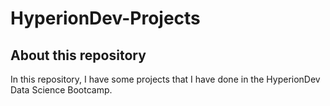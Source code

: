 # HyperionDev-Projects
## About this repository
In this repository, I have some projects that I have done in the HyperionDev Data Science Bootcamp.
